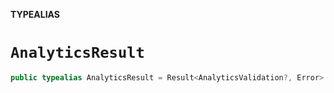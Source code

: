 **TYPEALIAS**

# `AnalyticsResult`

```swift
public typealias AnalyticsResult = Result<AnalyticsValidation?, Error>
```
